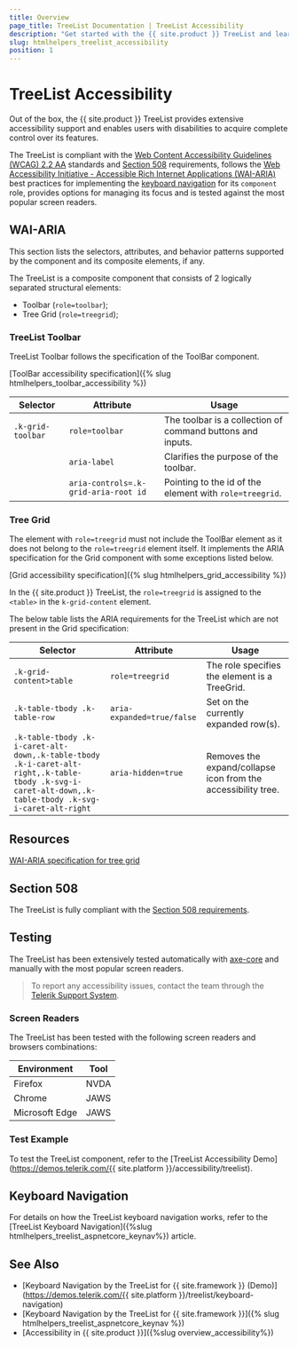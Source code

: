 ```yaml
---
title: Overview
page_title: TreeList Documentation | TreeList Accessibility
description: "Get started with the {{ site.product }} TreeList and learn about its accessibility support for WAI-ARIA, Section 508, and WCAG 2.2."
slug: htmlhelpers_treelist_accessibility
position: 1
---
```


# TreeList Accessibility





Out of the box, the {{ site.product }} TreeList provides extensive accessibility support and enables users with disabilities to acquire complete control over its features.


The TreeList is compliant with the [Web Content Accessibility Guidelines (WCAG) 2.2 AA](https://www.w3.org/TR/WCAG22/) standards and [Section 508](https://www.section508.gov/) requirements, follows the [Web Accessibility Initiative - Accessible Rich Internet Applications (WAI-ARIA)](https://www.w3.org/WAI/ARIA/apg/) best practices for implementing the [keyboard navigation](#keyboard-navigation) for its `component` role, provides options for managing its focus and is tested against the most popular screen readers.

## WAI-ARIA


This section lists the selectors, attributes, and behavior patterns supported by the component and its composite elements, if any.


The TreeList is a composite component that consists of 2 logically separated structural elements:


 - Toolbar (`role=toolbar`);
 - Tree Grid (`role=treegrid`);

### TreeList Toolbar


TreeList Toolbar follows the specification of the ToolBar component.

[ToolBar accessibility specification]({% slug htmlhelpers_toolbar_accessibility %})

| Selector | Attribute | Usage |
| -------- | --------- | ----- |
| `.k-grid-toolbar` | `role=toolbar` | The toolbar is a collection of command buttons and inputs. |
|  | `aria-label` | Clarifies the purpose of the toolbar. |
|  | `aria-controls=.k-grid-aria-root id` | Pointing to the id of the element with `role=treegrid`. |

### Tree Grid


The element with `role=treegrid` must not include the ToolBar element as it does not belong to the `role=treegrid` element itself. It implements the ARIA specification for the Grid component with some exceptions listed below.

[Grid accessibility specification]({% slug htmlhelpers_grid_accessibility %})


In the {{ site.product }} TreeList, the `role=treegrid` is assigned to the `<table>` in the `k-grid-content` element.


The below table lists the ARIA requirements for the TreeList which are not present in the Grid specification:

| Selector | Attribute | Usage |
| -------- | --------- | ----- |
| `.k-grid-content>table` | `role=treegrid` | The role specifies the element is a TreeGrid. |
| `.k-table-tbody .k-table-row` | `aria-expanded=true/false` | Set on the currently expanded row(s). |
| `.k-table-tbody .k-i-caret-alt-down,.k-table-tbody .k-i-caret-alt-right,.k-table-tbody .k-svg-i-caret-alt-down,.k-table-tbody .k-svg-i-caret-alt-right` | `aria-hidden=true` | Removes the expand/collapse icon from the accessibility tree. |

## Resources

[WAI-ARIA specification for tree grid](https://www.w3.org/TR/wai-aria-1.2/#treegrid)

## Section 508


The TreeList is fully compliant with the [Section 508 requirements](http://www.section508.gov/).

## Testing


The TreeList has been extensively tested automatically with [axe-core](https://github.com/dequelabs/axe-core) and manually with the most popular screen readers.

> To report any accessibility issues, contact the team through the [Telerik Support System](https://www.telerik.com/account/support-center).

### Screen Readers


The TreeList has been tested with the following screen readers and browsers combinations:

| Environment | Tool |
| ----------- | ---- |
| Firefox | NVDA |
| Chrome | JAWS |
| Microsoft Edge | JAWS |



### Test Example

To test the TreeList component, refer to the [TreeList Accessibility Demo](https://demos.telerik.com/{{ site.platform }}/accessibility/treelist).

## Keyboard Navigation

For details on how the TreeList keyboard navigation works, refer to the [TreeList Keyboard Navigation]({%slug htmlhelpers_treelist_aspnetcore_keynav%}) article.

## See Also

* [Keyboard Navigation by the TreeList for {{ site.framework }} (Demo)](https://demos.telerik.com/{{ site.platform }}/treelist/keyboard-navigation)
* [Keyboard Navigation by the TreeList for {{ site.framework }}]({% slug htmlhelpers_treelist_aspnetcore_keynav %})
* [Accessibility in {{ site.product }}]({%slug overview_accessibility%})